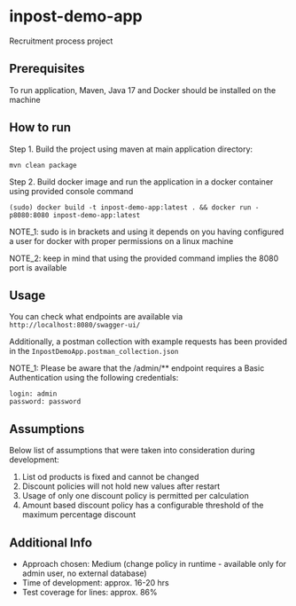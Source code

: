 # inpost-demo-app
Recruitment process project

## Prerequisites
To run application, Maven, Java 17 and Docker should be installed on the machine

## How to run
Step 1. Build the project using maven at main application directory:
```shell
mvn clean package
```

Step 2. Build docker image and run the application in a docker container using provided console command
```shell
(sudo) docker build -t inpost-demo-app:latest . && docker run -p8080:8080 inpost-demo-app:latest
```
NOTE_1: sudo is in brackets and using it depends on you having configured a user for docker with proper permissions on a linux machine

NOTE_2: keep in mind that using the provided command implies the 8080 port is available 

## Usage
You can check what endpoints are available via 
`` http://localhost:8080/swagger-ui/``

Additionally, a postman collection with example requests has been provided in the ``InpostDemoApp.postman_collection.json`` 

NOTE_1:
Please be aware that the /admin/** endpoint requires a Basic Authentication using the following credentials:
```
login: admin
password: password
```

## Assumptions
Below list of assumptions that were taken into consideration during development:
1. List od products is fixed and cannot be changed
2. Discount policies will not hold new values after restart
3. Usage of only one discount policy is permitted per calculation
4. Amount based discount policy has a configurable threshold of the maximum percentage discount


## Additional Info
- Approach chosen: Medium (change policy in runtime - available only for admin user, no external database)
- Time of development: approx. 16-20 hrs
- Test coverage for lines: approx. 86%